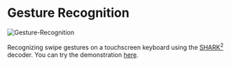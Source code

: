 # Gesture Recognition
![Gesture-Recognition](https://rmodi6.github.io/images/gesture-recognition.gif)  

Recognizing swipe gestures on a touchscreen keyboard using the 
[SHARK<sup>2</sup>](http://pokristensson.com/pubs/KristenssonZhaiUIST2004.pdf 'Shark2 Decoder') 
decoder. You can try the demonstration [here](http://rmodi6.pythonanywhere.com/gesture-recognition).
